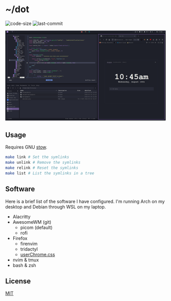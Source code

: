 # ~/dot

![code-size](https://img.shields.io/github/languages/code-size/cyan903/dot) ![last-commit](https://img.shields.io/github/last-commit/cyan903/dot)

<p align="center">
    <img src="desktop.png" />
</p>

## Usage

Requires GNU [stow](https://www.gnu.org/software/stow).

```sh
make link # Set the symlinks
make unlink # Remove the symlinks
make relink # Reset the symlinks
make list # List the symlinks in a tree
```

## Software

Here is a brief list of the software I have configured. I'm running Arch on my desktop and Debian through WSL on my laptop.

- Alacritty
- AwesomeWM (git)
    - picom (default)
    - rofi
- Firefox
    - firenvim
    - tridactyl
    - [userChrome.css](https://github.com/Cyan903/Firefox-theme/releases)
- nvim & tmux
- bash & zsh

## License

[MIT](LICENSE)

